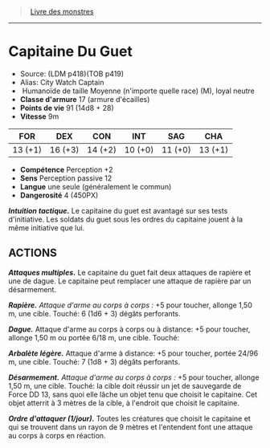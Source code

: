 ﻿> [Livre des monstres](tome_of_beasts.md)

---

# Capitaine Du Guet

- Source: (LDM p418)(TOB p419)
- Alias: City Watch Captain
-  Humanoïde de taille Moyenne (n'importe quelle race) (M), loyal neutre
- **Classe d'armure** 17 (armure d'écailles)
- **Points de vie** 91 (14d8 + 28)
- **Vitesse** 9m

|FOR|DEX|CON|INT|SAG|CHA|
|---|---|---|---|---|---|
|13 (+1)|16 (+3)|14 (+2)|10 (+0)|11 (+0)|13 (+1)|

- **Compétence** Perception +2
- **Sens** Perception passive 12
- **Langue** une seule (généralement le commun)
- **Dangerosité** 4 (450PX)

**_Intuition tactique._** Le capitaine du guet est avantagé sur ses tests d'initiative. Les soldats du guet sous les ordres du capitaine jouent à la même initiative que lui.

## ACTIONS

**_Attaques multiples._** Le capitaine du guet fait deux attaques de rapière et une de dague. Le capitaine peut remplacer une attaque de rapière par un désarmement.

**_Rapière._** _Attaque d'arme au corps à corps :_ +5 pour toucher, allonge 1,50 m, une cible. Touché: 6 (1d6 + 3) dégâts perforants.

**_Dague._** Attaque d'arme au corps à corps ou à distance: +5 pour toucher, allonge 1,50 m ou portée 6/18 m, une cible. Touché:

**_Arbalète légère._** Attaque d'arme à distance: +5 pour toucher, portée 24/96 m, une cible. Touché: 7 (1d8 + 3) dégâts perforants.

**_Désarmement._** _Attaque d'arme au corps à corps :_ +5 pour toucher, allonge 1,50 m, une cible. Touché: la cible doit réussir un jet de sauvegarde de Force DD 13, sans quoi elle lâche un objet tenu que choisit le capitaine. Cet objet atterrit à 3 mètres de la cible, à l'endroit que choisit le capitaine.

**_Ordre d'attaquer (1/jour)._** Toutes les créatures que choisit le capitaine et qui se trouvent dans un rayon de 9 mètres et l'entendent font une attaque au corps à corps en réaction.

